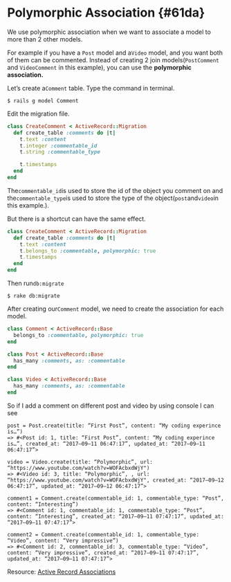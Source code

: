 # Polymorphic Association {#61da}

We use polymorphic association when we want to associate a model to more than 2 other models.

For example if you have a `Post` model and a`Video` model, and you want both of them can be commented. Instead of creating 2 join models\(`PostComment` and `VideoComment` in this example\), you can use the **polymorphic association.**

Let’s create a`Comment` table. Type the command in terminal.

```
$ rails g model Comment
```

Edit the migration file.

```ruby
class CreateComment < ActiveRecord::Migration
  def create_table :comments do |t|
    t.text :content
    t.integer :commentable_id
    t.string :commentable_type

    t.timestamps
  end
end
```

The`commentable_id`is used to store the id of the object you comment on and the`commentable_type`is used to store the type of the object\(`post`and`video`in this example.\).

But there is a shortcut can have the same effect.

```ruby
class CreateComment < ActiveRecord::Migration
  def create_table :comments do |t|
    t.text :content
    t.belongs_to :commentable, polymorphic: true
    t.timestamps
  end
end
```

Then run`db:migrate`

```
$ rake db:migrate
```

After creating our`Comment` model, we need to create the association for each model.

```ruby
class Comment < ActiveRecord::Base
  belongs_to :commentable, polymorphic: true
end

class Post < ActiveRecord::Base
  has_many :comments, as: :commentable
end

class Video < ActiveRecord::Base
  has_many :comments, as: :commentable
end
```

So if I add a comment on different post and video by using console I can see

```
post = Post.create(title: “First Post”, content: “My coding experince is…”)
=> #<Post id: 1, title: “First Post”, content: “My coding experince is…”, created_at: “2017–09–11 06:47:17”, updated_at: “2017–09–11 06:47:17”>

video = Video.create(title: “Polymorphic”, url: “https://www.youtube.com/watch?v=WOFAcbxdWjY")
=> #<Video id: 3, title: “Polymorphic”, , url: “https://www.youtube.com/watch?v=WOFAcbxdWjY", created_at: “2017–09–12 06:47:17”, updated_at: “2017–09–12 06:47:17”>

comment1 = Comment.create(commentable_id: 1, commentable_type: “Post”, content: “Interesting”)
=> #<Comment id: 1, commentable_id: 1, commentable_type: “Post”, content: “Interesting”, created_at: “2017–09–11 07:47:17”, updated_at: “2017–09–11 07:47:17”>

comment2 = Comment.create(commentable_id: 1, commentable_type: “Video”, content: “Very impressive”)
=> #<Comment id: 2, commentable_id: 3, commentable_type: “Video”, content: “Very impressive”, created_at: “2017–09–11 07:47:17”, updated_at: “2017–09–11 07:47:17”>
```

Resource: [Active Record Associations](http://guides.rubyonrails.org/association_basics.html#polymorphic-associations)

  


